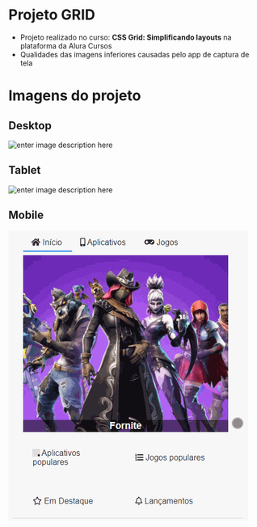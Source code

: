 # Projeto GRID
- Projeto realizado no curso: **CSS Grid: Simplificando layouts** na plataforma da Alura Cursos
- Qualidades das imagens inferiores causadas pelo app de captura de tela

# Imagens do projeto
## Desktop
![enter image description here](https://github.com/HortenciaCorts/projeto-grid/blob/main/gifs/grid-desktop.gif?raw=true)

## Tablet
![enter image description here](https://github.com/HortenciaCorts/projeto-grid/blob/main/gifs/grid-tablet.gif?raw=true)

## Mobile
![enter image description here](https://github.com/HortenciaCorts/projeto-grid/blob/main/gifs/grid-mobile.gif?raw=true)
